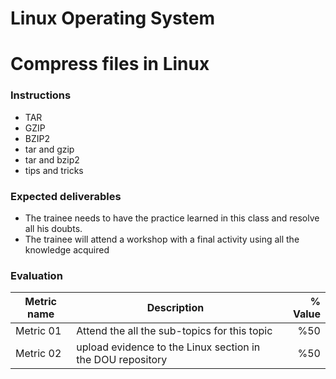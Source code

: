 # Linux Operating System
# Compress files in Linux

### Instructions
- TAR
- GZIP
- BZIP2
- tar and gzip
- tar and bzip2
- tips and tricks

### Expected deliverables
- The trainee needs to have the practice learned in this class and resolve all his doubts.
- The trainee will attend a workshop with a final activity using all the knowledge acquired



### Evaluation

| Metric name | Description | % Value |
| ----------- |-------------| -------:|
| Metric 01   | Attend the all the sub-topics for this topic | %50 |
| Metric 02   | upload evidence to the Linux section in the DOU repository | %50 |
